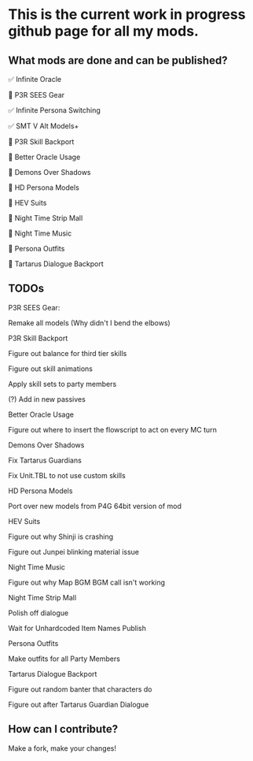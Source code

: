 # This is the current work in progress github page for all my mods.

## What mods are done and can be published?

✅ Infinite Oracle

🔲 P3R SEES Gear

✅ Infinite Persona Switching

✅ SMT V Alt Models+

🔲 P3R Skill Backport

🔲 Better Oracle Usage

🔲 Demons Over Shadows

🔲 HD Persona Models

🔲 HEV Suits

🔲 Night Time Strip Mall

🔲 Night Time Music

🔲 Persona Outfits

🔲 Tartarus Dialogue Backport


## TODOs

P3R SEES Gear:

Remake all models (Why didn't I bend the elbows)

P3R Skill Backport

Figure out balance for third tier skills

Figure out skill animations

Apply skill sets to party members

(?) Add in new passives


Better Oracle Usage

Figure out where to insert the flowscript to act on every MC turn


Demons Over Shadows

Fix Tartarus Guardians

Fix Unit.TBL to not use custom skills


HD Persona Models

Port over new models from P4G 64bit version of mod


HEV Suits

Figure out why Shinji is crashing

Figure out Junpei blinking material issue


Night Time Music

Figure out why Map BGM BGM call isn't working


Night Time Strip Mall

Polish off dialogue

Wait for Unhardcoded Item Names Publish


Persona Outfits

Make outfits for all Party Members


Tartarus Dialogue Backport

Figure out random banter that characters do

Figure out after Tartarus Guardian Dialogue


## How can I contribute?

Make a fork, make your changes!